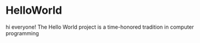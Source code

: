 # HelloWorld
hi everyone!
The Hello World project is a time-honored tradition in computer programming
